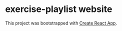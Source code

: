 # exercise-playlist website

This project was bootstrapped with [Create React App](https://github.com/facebook/create-react-app).
